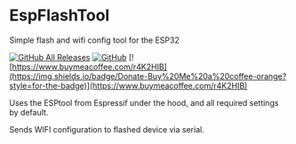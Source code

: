 # EspFlashTool
Simple flash and wifi config tool for the ESP32 

[![GitHub All Releases](https://img.shields.io/github/downloads/ClassicDIY/ModbusTool/total?style=for-the-badge)](https://github.com/ClassicDIY/EspFlashTool/releases)
[![GitHub](https://img.shields.io/github/license/ClassicDIY/EspFlashTool?style=for-the-badge)](https://github.com/ClassicDIY/EspFlashTool/blob/master/LICENSE)
[![https://www.buymeacoffee.com/r4K2HIB](https://img.shields.io/badge/Donate-Buy%20Me%20a%20coffee-orange?style=for-the-badge)](https://www.buymeacoffee.com/r4K2HIB)

Uses the ESPtool from Espressif under the hood, and all required settings by default.

Sends WIFI configuration to flashed device via serial.
